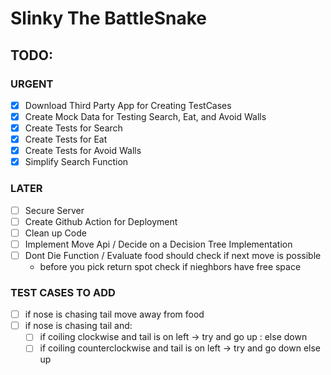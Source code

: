 # Slinky The BattleSnake

## TODO:

### URGENT

- [x] Download Third Party App for Creating TestCases
- [x] Create Mock Data for Testing Search, Eat, and Avoid Walls
- [x] Create Tests for Search
- [x] Create Tests for Eat
- [x] Create Tests for Avoid Walls
- [x] Simplify Search Function

### LATER

- [ ] Secure Server
- [ ] Create Github Action for Deployment
- [ ] Clean up Code
- [ ] Implement Move Api / Decide on a Decision Tree Implementation
- [ ] Dont Die Function / Evaluate food should check if next move is possible
  - before you pick return spot check if nieghbors have free space

### TEST CASES TO ADD

- [ ] if nose is chasing tail move away from food
- [ ] if nose is chasing tail and:
  - [ ] if coiling clockwise and tail is on left -> try and go up : else down
  - [ ] if coiling counterclockwise and tail is on left -> try and go down else up
